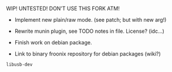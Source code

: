 WIP! UNTESTED! DON'T USE THIS FORK ATM!

* Implement new plain/raw mode. (see patch; but with new arg!)
* Rewrite munin plugin, see TODO notes in file. License? (idc…)

* Finish work on debian package.
* Link to binary froonix repository for debian packages (wiki?)

```
libusb-dev
```
